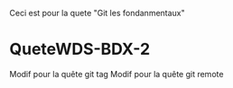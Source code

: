 Ceci est pour la quete "Git les fondanmentaux"
# QueteWDS-BDX-2

Modif pour la quête git tag
Modif pour la quête git remote
